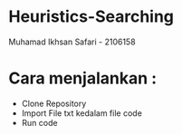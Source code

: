 # Heuristics-Searching
Muhamad Ikhsan Safari - 2106158


# Cara menjalankan :
- Clone Repository
- Import File txt kedalam file code
- Run code

